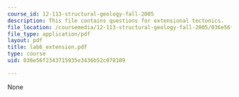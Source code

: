 ```yaml
---
course_id: 12-113-structural-geology-fall-2005
description: This file contains questions for extensional tectonics.
file_location: /coursemedia/12-113-structural-geology-fall-2005/036e56f2343715935e3436b52c078109_lab6_extension.pdf
file_type: application/pdf
layout: pdf
title: lab6_extension.pdf
type: course
uid: 036e56f2343715935e3436b52c078109

---
```

None